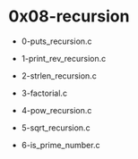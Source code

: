 # 0x08-recursion

* 0-puts\_recursion.c

* 1-print\_rev\_recursion.c

* 2-strlen\_recursion.c

* 3-factorial.c

* 4-pow\_recursion.c

* 5-sqrt\_recursion.c

* 6-is\_prime\_number.c

